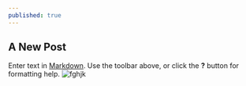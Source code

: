 ```yaml
---
published: true
---
```


## A New Post

Enter text in [Markdown](http://daringfireball.net/projects/markdown/). Use the toolbar above, or click the **?** button for formatting help.
![fghjk](/http://image.baidu.com/i?ct=503316480&z=&tn=baiduimagedetail&ipn=d&word=gihub%20hexo&step_word=&ie=utf-8&in=18246&cl=2&lm=-1&st=&cs=1154909342,3668842261&os=4097638917,3122164822&pn=1&rn=1&di=105301369153&ln=65&fr=&&fmq=1424681176648_R&ic=&s=&se=&sme=0&tab=&width=&height=&face=&is=&istype=&ist=&jit=&objurl=http%3A%2F%2Ffiles.colabug.com%2Fforum%2F201405%2F07%2F235227y3sed0f5mnfmd3xz.png&adpicid=0)